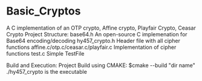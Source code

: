 # Basic_Cryptos
A C implementation of an OTP crypto, Affine crypto, Playfair Crypto, Ceasar Crypto
Project Structure:
base64.h An open-source C implemenation for Base64 encoding/decoding
hy457_crypto.h Header file with all cipher functions
affine.c/otp.c/ceasar.c/playfair.c Implementation of cipher functions
test.c Simple TestFile

Build and Execution:
Project Build using CMAKE:
$cmake --build "dir name"
./hy457_crypto is the executable
